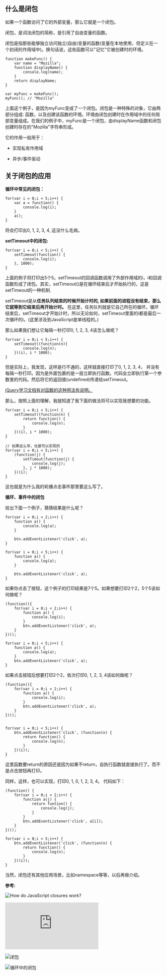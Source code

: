 ## 什么是闭包

如果一个函数访问了它的外部变量，那么它就是一个闭包。

闭包，是词法闭包的简称，是引用了自由变量的函数。

闭包是指那些能够独立访问独立(自由)变量的函数(变量在本地使用，但定义在一个封闭的作用域中)。换句话说，这些函数可以"记忆"它被创建时的环境。

```
function makeFunc() {
	var name = "Mozilla";
	function displayName() {
		console.log(name);
	}
	return displayName;
}

var myFunc = makeFunc();
myFunc(); // "Mozilla"
```

上面这个例子，是因为myFunc变成了一个闭包。闭包是一种特殊的对象，它由两部分组成: 函数，以及创建该函数的环境。环境由闭包创建时在作用域中的任何局部变量组成。在我们的例子中，myFunc是一个闭包，由displayName函数和闭包创建时存在的"Mozilla"字符串形成。


它的作用一般用于：

* 实现私有作用域

* 异步/事件驱动

## 关于闭包的应用

**循环中常见的闭包：**

```
for(var i = 0;i < 5;i++) {
	var a = function() {
		console.log(i);
	}
	a();
}
```

将会打印出0, 1, 2, 3, 4, 这没什么毛病。 

**setTimeout中的闭包:**

```
for(var i = 0;i < 5;i++) {
	setTimeout(function() {
		console.log(i);
	}, 1000);
}
```

上面的例子将打印出5个5。setTimeout的回调函数调用了外部作用域的i，i和回调函数形成了闭包。其实，setTimeout()是在循环结束后才开始执行的，这是setTimeout的一种机制.

setTimeout是从**任务队列结束的时候开始计时的, 如果前面的进程没有结束，那么它就等到它结束后再开始计时。** 在这里，任务队列就是它自己所在的循环。循环结束后，setTimeout才开始计时，所以无论如何，setTimeout里面的i都是最后一次循环的i。(这里涉及到JavaScript是单线程的。)

那么如果我们想让它每隔一秒打印0, 1, 2, 3, 4该怎么做呢？

```
for(var i = 0;i < 5;i++) {
	setTimeout((function(n){
		console.log(n);
	})(i), i * 1000);	
}
```

但是实际上，我发现，这样是行不通的，这样就直接打印了0, 1, 2, 3, 4， 并没有每隔一秒打印。因为是外面包裹的是一层立即执行函数。代码会立即执行第一个参数里的代码。然后将它的返回值(undefined)传递给setTimeout。

[jQuery学习文档有对函数的这种用法有说明。](https://learn.jquery.com/about-jquery/how-jquery-works/)

那么，按照上面的理解，我就知道了我下面的做法将可以实现我想要的功能。

```
for(var i = 0;i < 5;i++) {
	setTimeout((function(n) {
		return function() {
			console.log(n);
		}
	})(i), i * 1000);
}

// 如果这么写，也是可以实现的
for(var i = 0;i < 5;i++) {
	(function(j) {
		setTimout(function(j) {
			console.log(j);
		}, j * 1000);
	})(i);
}

```

这也就是为什么我的轮播点击事件那里要这么写了。

**循环、事件中的闭包**

给出下面一个例子，猜猜结果是什么呢？

```
for(var i = 0;i < 2;i++) {
	function a() {
		console.log(a);
	}

	btn.addEventListener('click', a);
}

for(var i = 0;i < 5;i++) {
	function a() {
		console.log(a);
	}

	btn.addEventListener('click', a);
}
```

如果你点击了按钮，这个例子的打印结果是7个5。如果想要打印2个2，5个5该如何做呢？

```
(function(){
	for(var i = 0;i < 2;i++) {
		function a() {
			console.log(i);
		}
		btn.addEventListener('click', a);
	}
})();

for(var i = 0;i < 5;i++) {
	function a() {
		console.log(a);
	}
	btn.addEventListener('click', a);
}
```

如果点击按钮后想要打印2个2，依次打印0, 1, 2, 3, 4该如何做呢？ 

```
(function(){
	for(var i = 0;i < 2;i++) {
		function a() {
			console.log(i);
		}
		btn.addEventListener('click', a);
	}
})();


for(var i = 0;i < 5;i++) {
	btn.addEventListener('click', (function(n) {
		return function() {
			console.log(n);
		}
	})(i));
}
```

这里函数要return的原因还是因为如果不return，自执行函数就直接执行了。而不是点击按钮再打印。 

同样，这样，也可以实现，打印0, 1, 0, 1, 2, 3, 4。 代码如下：

```
(function() {
	for(var i = 0;i < 2;i++) {
		function a(j) {
			return funtion() {
				console.log(j);	
			}
		}
		btn.addEventListener('click', a[i]);	
	}
})();

for(var i = 0;i < 5;i++) {
	btn.addEventListener('click', (function(n) {
		return function() {
			console.log(n);
		}
	})(i));
}
```

当然，闭包还有其他应用场景，比如namespace等等，以后再做介绍。

**参考:**

![How do JavaScript closures work?](http://stackoverflow.com/questions/111102/how-do-javascript-closures-work)

![You don't know JS: closure](https://github.com/getify/You-Dont-Know-JS/blob/master/scope%20&%20closures/ch5.md)

![闭包](https://developer.mozilla.org/zh-CN/docs/Web/JavaScript/Closures)

![循环中的闭包](https://segmentfault.com/a/1190000000471569)
